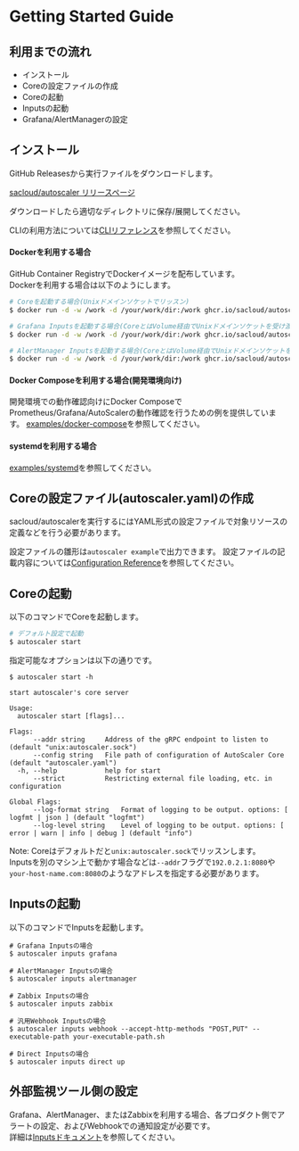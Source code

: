 # Getting Started Guide

## 利用までの流れ

- インストール
- Coreの設定ファイルの作成
- Coreの起動
- Inputsの起動
- Grafana/AlertManagerの設定

## インストール

GitHub Releasesから実行ファイルをダウンロードします。  

[sacloud/autoscaler リリースページ](https://github.com/sacloud/autoscaler/releases/latest)

ダウンロードしたら適切なディレクトリに保存/展開してください。

CLIの利用方法については[CLIリファレンス](./cli.md)を参照してください。

#### Dockerを利用する場合

GitHub Container RegistryでDockerイメージを配布しています。  
Dockerを利用する場合は以下のようにします。  

```bash
# Coreを起動する場合(Unixドメインソケットでリッスン)
$ docker run -d -w /work -d /your/work/dir:/work ghcr.io/sacloud/autoscaler start

# Grafana Inputsを起動する場合(CoreとはVolume経由でUnixドメインソケットを受け渡して通信する)
$ docker run -d -w /work -d /your/work/dir:/work ghcr.io/sacloud/autoscaler inputs grafana --addr ":8080"

# AlertManager Inputsを起動する場合(CoreとはVolume経由でUnixドメインソケットを受け渡して通信する)
$ docker run -d -w /work -d /your/work/dir:/work ghcr.io/sacloud/autoscaler inputs alertmanager --addr ":8080"
```

#### Docker Composeを利用する場合(開発環境向け)

開発環境での動作確認向けにDocker ComposeでPrometheus/Grafana/AutoScalerの動作確認を行うための例を提供しています。
[examples/docker-compose](https://github.com/sacloud/autoscaler/blob/master/examples/docker-compose)を参照してください。  

#### systemdを利用する場合

[examples/systemd](https://github.com/sacloud/autoscaler/blob/master/examples/systemd/)を参照してください。

## Coreの設定ファイル(autoscaler.yaml)の作成

sacloud/autoscalerを実行するにはYAML形式の設定ファイルで対象リソースの定義などを行う必要があります。  

設定ファイルの雛形は`autoscaler example`で出力できます。
設定ファイルの記載内容については[Configuration Reference](./configuration.md)を参照してください。

## Coreの起動

以下のコマンドでCoreを起動します。  

```bash
# デフォルト設定で起動
$ autoscaler start 
```

指定可能なオプションは以下の通りです。

```console
$ autoscaler start -h

start autoscaler's core server

Usage:
  autoscaler start [flags]...

Flags:
      --addr string     Address of the gRPC endpoint to listen to (default "unix:autoscaler.sock")
      --config string   File path of configuration of AutoScaler Core (default "autoscaler.yaml")
  -h, --help            help for start
      --strict          Restricting external file loading, etc. in configuration

Global Flags:
      --log-format string   Format of logging to be output. options: [ logfmt | json ] (default "logfmt")
      --log-level string    Level of logging to be output. options: [ error | warn | info | debug ] (default "info")
```

Note: Coreはデフォルトだと`unix:autoscaler.sock`でリッスンします。  
Inputsを別のマシン上で動かす場合などは`--addr`フラグで`192.0.2.1:8080`や`your-host-name.com:8080`のようなアドレスを指定する必要があります。  

## Inputsの起動

以下のコマンドでInputsを起動します。

```shell
# Grafana Inputsの場合
$ autoscaler inputs grafana

# AlertManager Inputsの場合
$ autoscaler inputs alertmanager

# Zabbix Inputsの場合
$ autoscaler inputs zabbix

# 汎用Webhook Inputsの場合
$ autoscaler inputs webhook --accept-http-methods "POST,PUT" --executable-path your-executable-path.sh

# Direct Inputsの場合
$ autoscaler inputs direct up
```

## 外部監視ツール側の設定

Grafana、AlertManager、またはZabbixを利用する場合、各プロダクト側でアラートの設定、およびWebhookでの通知設定が必要です。  
詳細は[Inputsドキュメント](../inputs/)を参照してください。  